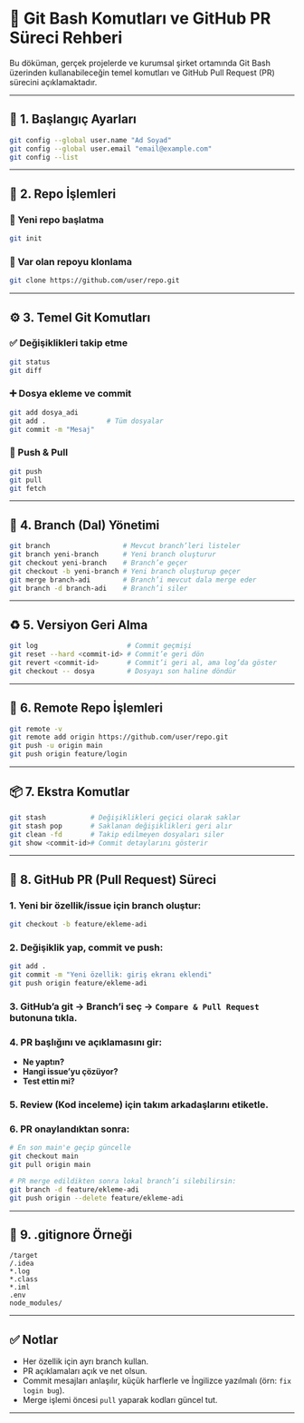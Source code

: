 
# 📘 Git Bash Komutları ve GitHub PR Süreci Rehberi

Bu döküman, gerçek projelerde ve kurumsal şirket ortamında Git Bash üzerinden kullanabileceğin temel komutları ve GitHub Pull Request (PR) sürecini açıklamaktadır.

---

## 🧱 1. Başlangıç Ayarları

```bash
git config --global user.name "Ad Soyad"
git config --global user.email "email@example.com"
git config --list
```

---

## 📁 2. Repo İşlemleri

### 🔹 Yeni repo başlatma

```bash
git init
```

### 🔹 Var olan repoyu klonlama

```bash
git clone https://github.com/user/repo.git
```

---

## ⚙️ 3. Temel Git Komutları

### ✅ Değişiklikleri takip etme

```bash
git status
git diff
```

### ➕ Dosya ekleme ve commit

```bash
git add dosya_adi
git add .               # Tüm dosyalar
git commit -m "Mesaj"
```

### 🔼 Push & Pull

```bash
git push
git pull
git fetch
```

---

## 🌿 4. Branch (Dal) Yönetimi

```bash
git branch                  # Mevcut branch’leri listeler
git branch yeni-branch      # Yeni branch oluşturur
git checkout yeni-branch    # Branch’e geçer
git checkout -b yeni-branch # Yeni branch oluşturup geçer
git merge branch-adi        # Branch’i mevcut dala merge eder
git branch -d branch-adi    # Branch’i siler
```

---

## ♻️ 5. Versiyon Geri Alma

```bash
git log                      # Commit geçmişi
git reset --hard <commit-id> # Commit’e geri dön
git revert <commit-id>       # Commit’i geri al, ama log’da göster
git checkout -- dosya        # Dosyayı son haline döndür
```

---

## 🔐 6. Remote Repo İşlemleri

```bash
git remote -v
git remote add origin https://github.com/user/repo.git
git push -u origin main
git push origin feature/login
```

---

## 📦 7. Ekstra Komutlar

```bash
git stash           # Değişiklikleri geçici olarak saklar
git stash pop       # Saklanan değişiklikleri geri alır
git clean -fd       # Takip edilmeyen dosyaları siler
git show <commit-id># Commit detaylarını gösterir
```

---

## 🚀 8. GitHub PR (Pull Request) Süreci

### 1. Yeni bir özellik/issue için branch oluştur:
```bash
git checkout -b feature/ekleme-adi
```

### 2. Değişiklik yap, commit ve push:
```bash
git add .
git commit -m "Yeni özellik: giriş ekranı eklendi"
git push origin feature/ekleme-adi
```

### 3. GitHub’a git → Branch’i seç → `Compare & Pull Request` butonuna tıkla.

### 4. PR başlığını ve açıklamasını gir:
- **Ne yaptın?**
- **Hangi issue’yu çözüyor?**
- **Test ettin mi?**

### 5. Review (Kod inceleme) için takım arkadaşlarını etiketle.

### 6. PR onaylandıktan sonra:
```bash
# En son main'e geçip güncelle
git checkout main
git pull origin main

# PR merge edildikten sonra lokal branch’i silebilirsin:
git branch -d feature/ekleme-adi
git push origin --delete feature/ekleme-adi
```

---

## 📄 9. .gitignore Örneği

```
/target
/.idea
*.log
*.class
*.iml
.env
node_modules/
```

---

## ✅ Notlar

- Her özellik için ayrı branch kullan.
- PR açıklamaları açık ve net olsun.
- Commit mesajları anlaşılır, küçük harflerle ve İngilizce yazılmalı (örn: `fix login bug`).
- Merge işlemi öncesi `pull` yaparak kodları güncel tut.

---
